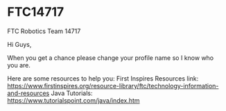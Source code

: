 # FTC14717
FTC Robotics Team 14717

Hi Guys,

When you get a chance please change your profile name so I know who you are.

Here are some resources to help you:
First Inspires Resources link:
https://www.firstinspires.org/resource-library/ftc/technology-information-and-resources
Java Tutorials:
https://www.tutorialspoint.com/java/index.htm


